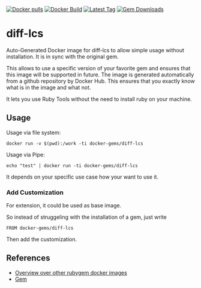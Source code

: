 [![Docker pulls](https://img.shields.io/docker/pulls/rubygem/diff-lcs.svg)](https://hub.docker.com/r/rubygem/diff-lcs/)
[![Docker Build](https://img.shields.io/docker/automated/rubygem/diff-lcs.svg)](https://hub.docker.com/r/rubygem/diff-lcs/)
[![Latest Tag](https://img.shields.io/github/tag/docker-rubygem/diff-lcs.svg)](https://hub.docker.com/r/rubygem/diff-lcs/)
[![Gem Downloads](https://img.shields.io/gem/dt/diff-lcs.svg)](https://rubygems.org/gems/diff-lcs/)
# diff-lcs

Auto-Generated Docker image for diff-lcs to allow simple usage without installation.
It is in sync with the original gem.

This allows to use a specific version of your favorite gem and ensures that this image will be supported in future.
The image is generated automatically from a github repository by Docker Hub.
This ensures that you exactly know what is in the image and what not.

It lets you use Ruby Tools without the need to install ruby on your machine.

## Usage

Usage via file system:

`docker run -v $(pwd):/work -ti docker-gems/diff-lcs`

Usage via Pipe:

`echo "test" | docker run -ti docker-gems/diff-lcs`

It depends on your specific use case how your want to use it.

### Add Customization

For extension, it could be used as base image.

So instead of struggeling with the installation of a gem, just write

`FROM docker-gems/diff-lcs`

Then add the customization.

## References

 - [Overview over other rubygem docker images](https://github.com/thinkbot/docker-rubygem)
 - [Gem](https://rubygems.org/gems/diff-lcs/)
